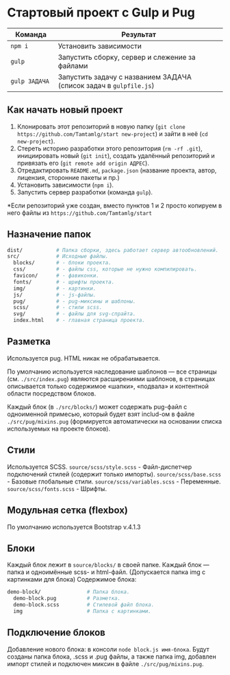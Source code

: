 # Стартовый проект с Gulp и Pug

<table>
  <thead>
    <tr>
      <th>Команда</th>
      <th>Результат</th>
    </tr>
  </thead>
  <tbody>
    <tr>
      <td width="22%"><code>npm i</code></td>
      <td>Установить зависимости</td>
    </tr>
    <tr>
      <td><code>gulp</code></td>
      <td>Запустить сборку, сервер и слежение за файлами</td>
    </tr>
    <tr>
      <td><code>gulp ЗАДАЧА</code></td>
      <td>Запустить задачу с названием ЗАДАЧА (список задач в <code>gulpfile.js</code>)</td>
    </tr>
  </tbody>
</table>



## Как начать новый проект

1. Клонировать этот репозиторий в новую папку (`git clone https://github.com/Tamtamlg/start new-project`) и зайти в неё (`cd new-project`).
2. Стереть историю разработки этого репозитория (`rm -rf .git`), инициировать новый (`git init`), создать удалённый репозиторий и привязать его (`git remote add origin АДРЕС`).
3. Отредактировать `README.md`, `package.json` (название проекта, автор, лицензия, сторонние пакеты и пр.)
4. Установить зависимости (`npm i`).
5. Запустить сервер разработки (команда `gulp`).

*Если репозиторий уже создан, вместо пунктов 1 и 2 просто копируем в него файлы из `https://github.com/Tamtamlg/start`



## Назначение папок

```bash
dist/           # Папка сборки, здесь работает сервер автообновлений.
src/            # Исходные файлы.
  blocks/       # - блоки проекта.
  css/          # - файлы css, которые не нужно компилировать.
  favicon/      # - фавиконки.
  fonts/        # - шрифты проекта.
  img/          # - картинки.
  js/           # - js-файлы.
  pug/          # - pug-миксины и шаблоны.
  scss/         # - стили scss.
  svg/          # - файлы для svg-спрайта.
  index.html    # - главная страница проекта.
```


## Разметка

Используется pug. HTML никак не обрабатывается.

По умолчанию используется наследование шаблонов — все страницы (см. `./src/index.pug`) являются расширениями шаблонов, в страницах описывается только содержимое «шапки», «подвала» и контентной области посредством блоков.

Каждый блок (в `./src/blocks/`) может содержать pug-файл с одноименной примесью, который будет взят includ-ом в файле `./src/pug/mixins.pug` (формируется автоматически на основании списка используемых на проекте блоков).


## Стили

Используется SCSS.
`source/scss/style.scss` - Файл-диспетчер подключений стилей (содержит только импорты).
`source/scss/base.scss` - Базовые глобальные стили.
`source/scss/variables.scss` - Переменные.
`source/scss/fonts.scss` - Шрифты.



## Модульная сетка (flexbox)

По умолчанию используется Bootstrap v.4.1.3



## Блоки

Каждый блок лежит в `source/blocks/` в своей папке. Каждый блок — папка и одноимённые scss- и html-файл. (Допускается папка img с картинками для блока)
Содержимое блока:

```bash
demo-block/               # Папка блока.
  demo-block.pug          # Разметка.
  demo-block.scss         # Стилевой файл блока.
  img                     # Папка с картинками.
```


## Подключение блоков

Добавление нового блока: в консоли `node block.js имя-блока`. Будут созданы папка блока, .scss и .pug файлы, а также папка img, добавлен импорт стилей и подключен миксин в файле `./src/pug/mixins.pug`.
